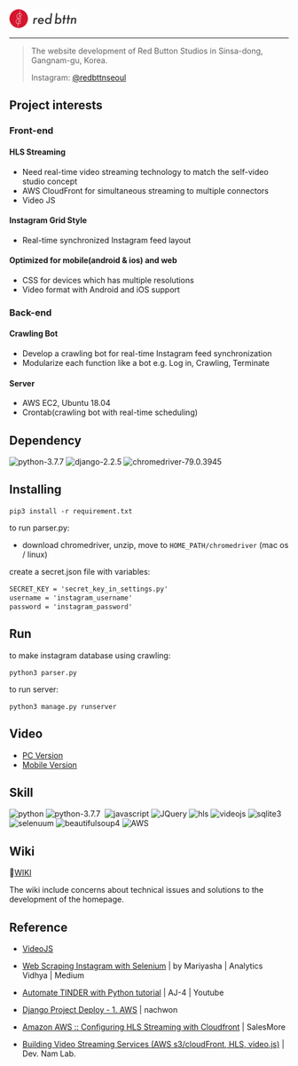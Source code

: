 ![resized](./static/images/resized.png)

---

> The website development of Red Button Studios in Sinsa-dong, Gangnam-gu, Korea. 
>
> Instagram: [@redbttnseoul](https://www.instagram.com/redbttnseoul/)



## Project interests
### Front-end

#### HLS Streaming
- Need real-time video streaming technology to match the self-video studio concept
- AWS CloudFront for simultaneous streaming to multiple connectors
- Video JS
#### Instagram Grid Style
- Real-time synchronized Instagram feed layout
#### Optimized for mobile(android & ios) and web
- CSS for devices which has multiple resolutions
- Video format with Android and iOS support

### Back-end
#### Crawling Bot
- Develop a crawling bot for real-time Instagram feed synchronization
- Modularize each function like a bot e.g. Log in, Crawling, Terminate
#### Server
- AWS EC2, Ubuntu 18.04
- Crontab(crawling bot with real-time scheduling)




## Dependency
<p align="left">
    <img alt="python-3.7.7" src="https://img.shields.io/badge/python-3.7.7-blue"/>
    <img alt="django-2.2.5" src="https://img.shields.io/badge/Django-2.2.5-brightgreen"/>
    <img alt="chromedriver-79.0.3945" src="https://img.shields.io/badge/chromedriver-79.0.3945-blueviolet"/>
</p>




## Installing
```
pip3 install -r requirement.txt
```

to run parser.py:
- download chromedriver, unzip, move to  `HOME_PATH/chromedriver` (mac os / linux)


create a secret.json file with variables:

```
SECRET_KEY = 'secret_key_in_settings.py'
username = 'instagram_username'
password = 'instagram_password'
```

## Run
to make instagram database using crawling:
```
python3 parser.py
```
to run server:
```
python3 manage.py runserver
```


## Video
- [PC Version](https://youtu.be/w9NuSj_xY1o)
- [Mobile Version](https://youtu.be/pgPuoi7n1Uc)


## Skill
<p align="left">
    <img alt="python" src="https://img.shields.io/badge/Python- -black"/>
    <img alt="python-3.7.7" src="https://img.shields.io/badge/CSS-%20-blue"/>
    <img alt="" src="https://img.shields.io/badge/HTML-%20-orange"/>
    <img alt="javascript" src="https://img.shields.io/badge/JavaScript-%20-yellow"/>
    <img alt="JQuery" src="https://img.shields.io/badge/JQuery- -blue"/>
    <img alt="hls" src="https://img.shields.io/badge/HLS-%20-red"/>
    <img alt="videojs" src="https://img.shields.io/badge/VideoJS-%20-yellowgreen"/>
    <img alt="sqlite3" src="https://img.shields.io/badge/sqlite3- -blue"/>
    <img alt="selenuum" src="https://img.shields.io/badge/selenuum- -black"/>
    <img alt="beautifulsoup4" src="https://img.shields.io/badge/beautifulsoup4- -green"/>
    <img alt="AWS" src="https://img.shields.io/badge/AWS-%20-orange"/>
</p>


## Wiki
📕[WIKI](https://www.notion.so/Back-end-fc842cd3273a4e10b82a9e7d550826ae)

The wiki include concerns about technical issues and solutions to the development of the homepage.

## Reference
- [VideoJS](https://videojs.github.io/videojs-contrib-hls/)

- [Web Scraping Instagram with Selenium](https://medium.com/analytics-vidhya/web-scraping-instagram-with-selenium-b6b1f27b885) | by Mariyasha | Analytics Vidhya | Medium
- [Automate TINDER with Python tutorial](https://github.com/aj-4/tinder-swipe-bot) | AJ-4 | Youtube

- [Django  Project Deploy - 1. AWS](https://nachwon.github.io/django-deploy-1-aws/) | nachwon

- [Amazon AWS :: Configuring HLS Streaming with Cloudfront](https://salesmore.tistory.com/851) | SalesMore

- [Building Video Streaming Services (AWS s3/cloudFront, HLS, video.js)](http://lab.naminsik.com/3960) | Dev. Nam Lab.

    
